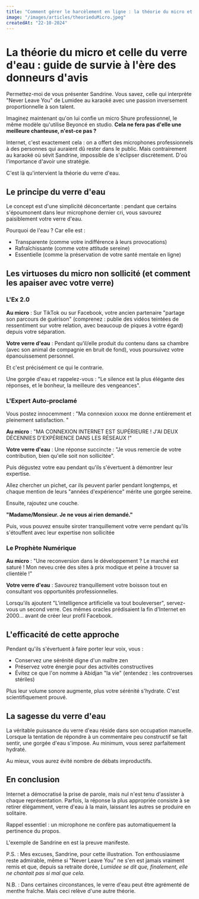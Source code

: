 ```yaml
---
title: "Comment gérer le harcèlement en ligne : la théorie du micro et du verre d'eau"
image: "/images/articles/theorieduMicro.jpeg"
createdAt: "22-10-2024"
---
```


# La théorie du micro et celle du verre d'eau : guide de survie à l'ère des donneurs d'avis

Permettez-moi de vous présenter Sandrine.
Vous savez, celle qui interprète "Never Leave You" de Lumidee au karaoké avec une passion inversement proportionnelle à son talent.

Imaginez maintenant qu'on lui confie un micro Shure professionnel, le même modèle qu'utilise Beyoncé en studio.
**Cela ne fera pas d'elle une meilleure chanteuse, n'est-ce pas ?**

Internet, c'est exactement cela : on a offert des microphones professionnels à des personnes qui auraient dû rester dans le public. Mais contrairement au karaoké où sévit Sandrine, impossible de s'éclipser discrètement.
D'où l'importance d'avoir une stratégie.

C'est là qu'intervient la théorie du verre d'eau.

## Le principe du verre d'eau

Le concept est d'une simplicité déconcertante : pendant que certains s'époumonent dans leur microphone dernier cri, vous savourez paisiblement votre verre d'eau.

Pourquoi de l'eau ? Car elle est :

- Transparente (comme votre indifférence à leurs provocations)
- Rafraîchissante (comme votre attitude sereine)
- Essentielle (comme la préservation de votre santé mentale en ligne)

## Les virtuoses du micro non sollicité (et comment les apaiser avec votre verre)

### L'Ex 2.0

**Au micro** : Sur TikTok ou sur Facebook, votre ancien partenaire "partage son parcours de guérison" (comprenez : publie des vidéos teintées de ressentiment sur votre relation, avec beaucoup de piques à votre égard) depuis votre séparation.

**Votre verre d'eau** : Pendant qu'il/elle produit du contenu dans sa chambre (avec son animal de compagnie en bruit de fond), vous poursuivez votre épanouissement personnel.

Et c'est précisément ce qui le contrarie.

Une gorgée d'eau et rappelez-vous : "Le silence est la plus élégante des réponses, et le bonheur, la meilleure des vengeances".

### L'Expert Auto-proclamé

Vous postez innocemment : "Ma connexion xxxxx me donne entièrement et pleinement satisfaction. "

**Au micro** : "MA CONNEXION INTERNET EST SUPÉRIEURE ! J'AI DEUX DÉCENNIES D'EXPÉRIENCE DANS LES RÉSEAUX !"

**Votre verre d'eau** : Une réponse succincte : "Je vous remercie de votre contribution, bien qu'elle soit non sollicitée".

Puis dégustez votre eau pendant qu'ils s'évertuent à démontrer leur expertise.

Allez chercher un pichet, car ils peuvent parler pendant longtemps, et chaque mention de leurs "années d'expérience" mérite une gorgée sereine.

Ensuite, rajoutez une couche.

**"Madame/Monsieur. Je ne vous ai rien demandé."**

Puis, vous pouvez ensuite siroter tranquillement votre verre pendant qu'ils s'étouffent avec leur expertise non sollicitée

### Le Prophète Numérique

**Au micro** : "Une reconversion dans le développement ? Le marché est saturé ! Mon neveu crée des sites à prix modique et peine à trouver sa clientèle !"

**Votre verre d'eau** : Savourez tranquillement votre boisson tout en consultant vos opportunités professionnelles.

Lorsqu'ils ajoutent "L'intelligence artificielle va tout bouleverser", servez-vous un second verre. Ces mêmes oracles prédisaient la fin d'Internet en 2000... avant de créer leur profil Facebook.

## L'efficacité de cette approche

Pendant qu'ils s'évertuent à faire porter leur voix, vous :

- Conservez une sérénité digne d'un maître zen
- Préservez votre énergie pour des activités constructives
- Évitez ce que l'on nomme à Abidjan "la vie" (entendez : les controverses stériles)

Plus leur volume sonore augmente, plus votre sérénité s'hydrate. C'est scientifiquement prouvé.

## La sagesse du verre d'eau

La véritable puissance du verre d'eau réside dans son occupation manuelle. Lorsque la tentation de répondre à un commentaire peu constructif se fait sentir, une gorgée d'eau s'impose. Au minimum, vous serez parfaitement hydraté.

Au mieux, vous aurez évité nombre de débats improductifs.

## En conclusion

Internet a démocratisé la prise de parole, mais nul n'est tenu d'assister à chaque représentation. Parfois, la réponse la plus appropriée consiste à se retirer élégamment, verre d'eau à la main, laissant les autres se produire en solitaire.

Rappel essentiel : un microphone ne confère pas automatiquement la pertinence du propos.

L'exemple de Sandrine en est la preuve manifeste.

P.S. : Mes excuses, Sandrine, pour cette illustration. Ton enthousiasme reste admirable, même si "Never Leave You" ne s'en est jamais vraiment remis et que, depuis sa retraite dorée, _Lumidee se dit que, finalement, elle ne chantait pas si mal que cela._

N.B. : Dans certaines circonstances, le verre d'eau peut être agrémenté de menthe fraîche. Mais ceci relève d'une autre théorie.
